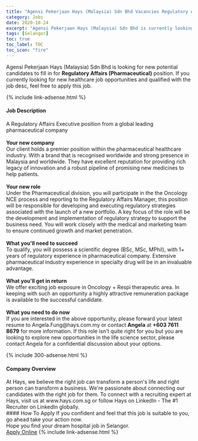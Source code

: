```yaml
---
title: "Agensi Pekerjaan Hays (Malaysia) Sdn Bhd Vacancies Regulatory Affairs (Pharmaceutical)" 
category: Jobs 
date: 2020-10-24 
excerpt: "Agensi Pekerjaan Hays (Malaysia) Sdn Bhd is currently looking for suitable person to fill in the Regulatory Affairs (Pharmaceutical) which positioned at Selangor" 
tags: [Selangor] 
toc: true 
toc_label: TOC 
toc_icon: "fire" 
--- 
```


<p>Agensi Pekerjaan Hays (Malaysia) Sdn Bhd is looking for new potential candidates to fill in for <b>Regulatory Affairs (Pharmaceutical)</b> position. If you currently looking for new healthcare job opportunities and qualified with the job desc, feel free to apply this job.
</p>{% include link-adsense.html %} 
<div><div><h4>Job Description</h4></div><div><div><span><div><p>A Regulatory Affairs Executive position from a global leading pharmaceutical company<br><br><strong>Your new company</strong><br>Our client holds a premier position within the pharmaceutical healthcare industry. With a brand that is recognised worldwide and strong presence in Malaysia and worldwide. They have excellent reputation for providing rich legacy of innovation and a robust pipeline of promising new medicines to help patients.<br><br><strong>Your new role</strong><br>Under the Pharmaceutical division, you will participate in the the Oncology NCE process and reporting to the Regulatory Affairs Manager, this position will be responsible for developing and executing regulatory strategies associated with the launch of a new portfolio. A key focus of the role will be the development and implementation of regulatory strategy to support the business need. You will work closely with the medical and marketing team to ensure continued growth and market penetration.<br><br><strong>What you'll need to succeed</strong><br>To qualify, you will possess a scientific degree (BSc, MSc, MPhil), with 1+ years of regulatory experience in pharmaceutical company. Extensive pharmaceutical industry experience in specialty drug will be in an invaluable advantage.<br><br><strong>What you'll get in return</strong><br>We offer exciting job exposure in Oncology + Respi therapeutic area. In keeping with such an opportunity a highly attractive remuneration package is available to the successful candidate.<br><br><strong>What you need to do now</strong><br>If you are interested in the above opportunity, please forward your latest resume to Angela.Fung@hays.com.my or contact <strong>Angela</strong> at <strong>+603 7611 8679</strong> for more information. If this role isn't quite right for you but you are looking to explore new opportunities in the life science sector, please contact Angela for a confidential discussion about your options.</p></div></span></div></div></div> 
{% include 300-adsense.html %} 
<div><div><h4>Company Overview</h4></div><div><div><span><div>At Hays, we believe the right job can transform a person's life and right person can transform a business. We're passionate about connecting our candidates with the right job for them. To connect with a recruiting expert at Hays, visit us at www.hays.com.sg or follow Hays on LinkedIn - The #1 Recruiter on LinkedIn globally.</div></span></div></div></div> 
#### How To Apply 
If you confident and feel that this job is suitable to you, go ahead take your action now. <br/> 
Hope you find your dream hospital job in Selangor. <br/> 
<a href="https://www.jobstreet.com.my/en/job/regulatory-affairs-pharmaceutical-4408925?jobId=jobstreet-my-job-4408925" class="btn btn--warning" target="_blank" rel="nofollow noopenner">Apply Online</a> 
{% include link-adsense.html %} 